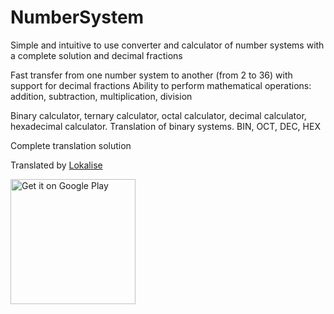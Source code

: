 # NumberSystem

Simple and intuitive to use converter and calculator of number systems with a complete solution and decimal fractions

Fast transfer from one number system to another (from 2 to 36) with support for decimal fractions
Ability to perform mathematical operations: addition, subtraction, multiplication, division

Binary calculator, ternary calculator, octal calculator, decimal calculator, hexadecimal calculator. Translation of binary systems.
BIN, OCT, DEC, HEX

Complete translation solution

Translated by <a href='https://lokalise.com'>Lokalise</a>

<a href='https://play.google.com/store/apps/details?id=ru.sandello.binaryconverter'><img alt='Get it on Google Play' src='https://play.google.com/intl/en_us/badges/images/generic/en_badge_web_generic.png' width='200'/></a>
